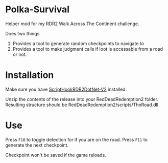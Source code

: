 # Polka-Survival
Helper mod for my RDR2 Walk Across The Continent challenge. 

Does two things
1. Provides a tool to generate random checkpoints to navigate to
2. Provides a tool to make judgment calls if loot is accessable from a road or not.

# Installation
Make sure you have [ScriptHookRDR2DotNet-V2](https://github.com/Halen84/ScriptHookRDR2DotNet-V2) installed.

Unzip the contents of the release into your RedDeadRedemption2 folder. Resulting structure should be RedDeadRedemption2/scripts/TheRoad.dll

# Use
Press `F10` to toggle detection for if you are on the road.
Press `F11` to generate the next checkpoint. 

Checkpoint won't be saved if the game reloads.
